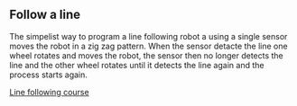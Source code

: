 ## Follow a line

The simpelist way to program a line following robot a using a single sensor moves the robot in a zig zag pattern. When the sensor detacte the line one wheel rotates and moves the robot, the sensor then no longer detects the line and the other wheel rotates until it detects the line again and the process starts again.



[Line following course](https://github.com/CamJam-EduKit/EduKit3/blob/master/CamJam%20EduKit%203%20-%20Robotics%20-%20Line%20Following%20Course.pdf)
